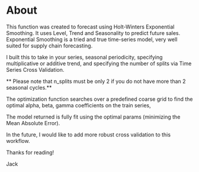 # About 

This function was created to forecast using Holt-Winters Exponential Smoothing. It uses Level, Trend and Seasonality to predict future sales. Exponential Smoothing is a tried and true time-series model, very well suited for supply chain forecasting.

I built this to take in your series, seasonal periodicity, specifying multiplicative or additive trend, and specifying the number of splits via Time Series Cross Validation.

** Please note that n_splits must be only 2 if you do not have more than 2 seasonal cycles.** 

The optimization function searches over a predefined coarse grid to find the optimal alpha, beta, gamma coefficients on the train series, 

The model returned is fully fit using the optimal params (minimizing the Mean Absolute Error).

In the future, I would like to add more robust cross validation to this workflow. 

Thanks for reading! 

Jack
